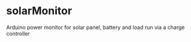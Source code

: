 solarMonitor
============

Arduino power monitor for solar panel, battery and load run via a charge controller
